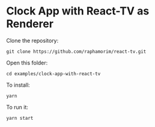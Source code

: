 # Clock App with React-TV as Renderer

Clone the repository:

```shell
git clone https://github.com/raphamorim/react-tv.git
```

Open this folder:

```shell
cd examples/clock-app-with-react-tv
```

To install:

```shell
yarn
```

To run it:

```shell
yarn start
```
